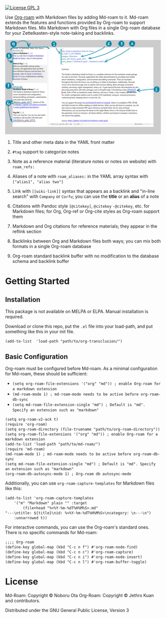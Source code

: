 [![License GPL 3][badge-license]](http://www.gnu.org/licenses/gpl-3.0.txt)

Use [Org-roam](https://www.orgroam.com/) with Markdown files by adding Md-roam
to it.  Md-roam extends the features and functions provided by Org-roam to
support Markdown files. Mix Markdown with Org files in a single Org-roam database
for your Zettelkasten-style note-taking and backlinks.

![Screen shot showing main features of Org-roam supported by Md-roam](./images/md-roam-v2-overview.png)

1. Title and other meta data in the YAML front matter

2. `#tag` support to categorize notes

3. Note as a reference material (literature notes or notes on website) with `roam_refs:`

4. Aliases of a note with `roam_aliases:` in the YAML array syntax with `["alias1", "alias two"]`

5. Link with `[[wiki-link]]` syntax that appears as a backlink and "in-line search" with `Company` or `Corfu`; you can use the **title** or an **alias** of a note

6. Citations with Pandoc style `[@citekey]`, `@citekey` `-@citekey`, etc. for Markdown files; for Org, Org-ref or Org-cite styles as Org-roam support them

7. Markdown and Org citations for reference materials; they appear in the reflink section

8. Backlinks between Org and Markdown files both ways; you can mix both formats in a single Org-roam database

9. Org-roam standard backlink buffer with no modification to the database schema and backlink buffer

# Getting Started

## Installation

This package is not available on MELPA or ELPA. Manual installation is required.

Download or clone this repo, put the `.el` file into your load-path, and put
something like this in your init file.

```emacs-lisp
(add-to-list  'load-path "path/to/org-transclusion/")
```

## Basic Configuration

Org-roam must be configured before Md-roam. As a minimal configuration for Md-roam, these should be sufficient:

- `(setq org-roam-file-extensions '("org" "md")) ; enable Org-roam for a markdown extension`
- `(md-roam-mode 1) ; md-roam-mode needs to be active before org-roam-db-sync`
- `(setq md-roam-file-extension-single "md") ; Default is "md". Specify an extension such as "markdown"`

```emacs-lisp
(setq org-roam-v2-ack t)
(require 'org-roam)
(setq org-roam-directory (file-truename "path/to/org-roam-directory"))
(setq org-roam-file-extensions '("org" "md")) ; enable Org-roam for a markdown extension
(add-to-list 'load-path "path/to/md-roam/")
(require 'md-roam)
(md-roam-mode 1) ; md-roam-mode needs to be active before org-roam-db-sync
(setq md-roam-file-extension-single "md") ; Default is "md". Specify an extension such as "markdown"
(org-roam-db-autosync-mode 1) ; Org-roam db autosync-mode
```

Additionally, you can use `org-roam-capture-templates` for Markdown files like this:

```emacs-lisp
(add-to-list 'org-roam-capture-templates
    '("m" "Markdown" plain "" :target
        (file+head "%<%Y-%m-%dT%H%M%S>.md"
"---\ntitle: ${title}\nid: %<%Y-%m-%dT%H%M%S>\ncategory: \n---\n")
    :unnarrowed t))
```

For interactive commands, you can use the Org-roam's standard ones. There is no specific commands for Md-roam:

```emacs-lisp
;;;; Org-roam
(define-key global-map (kbd "C-c n f") #'org-roam-node-find)
(define-key global-map (kbd "C-c n c") #'org-roam-capture)
(define-key global-map (kbd "C-c n i") #'org-roam-node-insert)
(define-key global-map (kbd "C-c n l") #'org-roam-buffer-toggle)
```

# License

Md-Roam: Copyright © Noboru Ota
Org-Roam: Copyright © Jethro Kuan and contributors.

Distributed under the GNU General Public License, Version 3

[org]: https://orgmode.org/
[badge-license]: https://img.shields.io/badge/license-GPL_3-green.svg
[docs]: https://org-roam.github.io/org-roam/manual/
[slack]: https://join.slack.com/t/orgroam/shared_invite/zt-deoqamys-043YQ~s5Tay3iJ5QRI~Lxg
[discourse]: https://org-roam.discourse.group/
